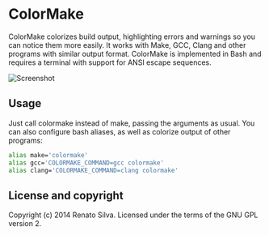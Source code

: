 # ColorMake

ColorMake colorizes build output, highlighting errors and warnings so you can
notice them more easily. It works with Make, GCC, Clang and other programs with
similar output format. ColorMake is implemented in Bash and requires a terminal
with support for ANSI escape sequences.

![Screenshot](https://github.com/renatosilva/colormake/raw/master/colormake.png)

## Usage

Just call colormake instead of make, passing the arguments as usual. You can
also configure bash aliases, as well as colorize output of other programs:

```bash
alias make='colormake'
alias gcc='COLORMAKE_COMMAND=gcc colormake'
alias clang='COLORMAKE_COMMAND=clang colormake'
```

## License and copyright

Copyright (c) 2014 Renato Silva.
Licensed under the terms of the GNU GPL version 2.
